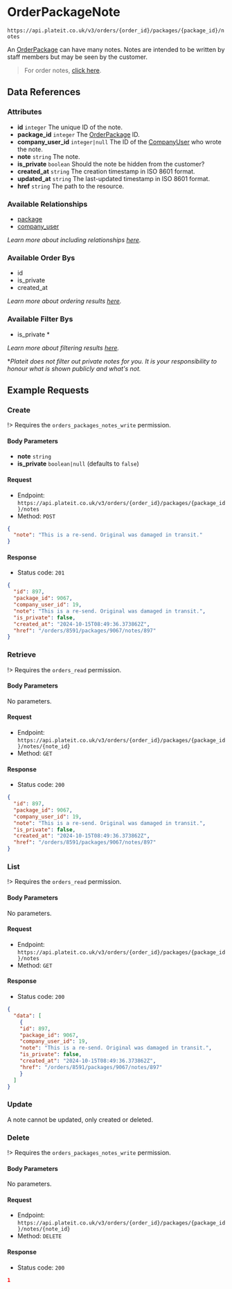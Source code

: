 # OrderPackageNote

`https://api.plateit.co.uk/v3/orders/{order_id}/packages/{package_id}/notes`

An [OrderPackage](/objects/order-package.md) can have many notes. Notes are intended to be written by staff members but may be seen by the customer.

> For order notes, [click here](/objects/order-note.md).

## Data References

### Attributes

* **id** `integer` The unique ID of the note.
* **package_id** `integer` The [OrderPackage](/objects/order-package.md) ID.
* **company_user_id** `integer|null` The ID of the [CompanyUser](/objects/company-user.md) who wrote the note.
* **note** `string` The note.
* **is_private** `boolean` Should the note be hidden from the customer?
* **created_at** `string` The creation timestamp in ISO 8601 format.
* **updated_at** `string` The last-updated timestamp in ISO 8601 format.
* **href** `string` The path to the resource.

### Available Relationships

* [package](/objects/order-package.md)
* [company_user](/objects/company-user.md)

*Learn more about including relationships [here](fundamentals/conventions.md#including-relationships).*

### Available Order Bys

* id
* is_private
* created_at

*Learn more about ordering results [here](fundamentals/conventions.md#ordering-results).*

### Available Filter Bys

* is_private *

*Learn more about filtering results [here](fundamentals/conventions.md#filtering-results).*

**Plateit does not filter out private notes for you. It is your responsibility to honour what is shown publicly and what's not.*

## Example Requests

### Create

!> Requires the `orders_packages_notes_write` permission.

<!-- tabs:start -->

#### **Body Parameters**

* **note** `string`
* **is_private** `boolean|null` (defaults to `false`)

#### **Request**

* Endpoint: `https://api.plateit.co.uk/v3/orders/{order_id}/packages/{package_id}/notes`
* Method: `POST`

```json
{
  "note": "This is a re-send. Original was damaged in transit."
}
```

#### **Response**

* Status code: `201`

```json
{
  "id": 897,
  "package_id": 9067,
  "company_user_id": 19,
  "note": "This is a re-send. Original was damaged in transit.",
  "is_private": false,
  "created_at": "2024-10-15T08:49:36.373862Z",
  "href": "/orders/8591/packages/9067/notes/897"
}
```

<!-- tabs:end -->

### Retrieve

!> Requires the `orders_read` permission.

<!-- tabs:start -->

#### **Body Parameters**

No parameters.

#### **Request**

* Endpoint: `https://api.plateit.co.uk/v3/orders/{order_id}/packages/{package_id}/notes/{note_id}`
* Method: `GET`

#### **Response**

* Status code: `200`

```json
{
  "id": 897,
  "package_id": 9067,
  "company_user_id": 19,
  "note": "This is a re-send. Original was damaged in transit.",
  "is_private": false,
  "created_at": "2024-10-15T08:49:36.373862Z",
  "href": "/orders/8591/packages/9067/notes/897"
}
```

<!-- tabs:end -->

### List

!> Requires the `orders_read` permission.

<!-- tabs:start -->

#### **Body Parameters**

No parameters.

#### **Request**

* Endpoint: `https://api.plateit.co.uk/v3/orders/{order_id}/packages/{package_id}/notes`
* Method: `GET`

#### **Response**

* Status code: `200`

```json
{
  "data": [
    {
    "id": 897,
    "package_id": 9067,
    "company_user_id": 19,
    "note": "This is a re-send. Original was damaged in transit.",
    "is_private": false,
    "created_at": "2024-10-15T08:49:36.373862Z",
    "href": "/orders/8591/packages/9067/notes/897"
    }
  ]
}
```

<!-- tabs:end -->

### Update

A note cannot be updated, only created or deleted.

### Delete

!> Requires the `orders_packages_notes_write` permission.

<!-- tabs:start -->

#### **Body Parameters**

No parameters.

#### **Request**

* Endpoint: `https://api.plateit.co.uk/v3/orders/{order_id}/packages/{package_id}/notes/{note_id}`
* Method: `DELETE`

#### **Response**

* Status code: `200`

```json
1
```

<!-- tabs:end -->